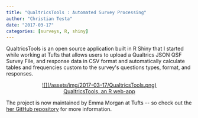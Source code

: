 ```yaml
---
title: "QualtricsTools : Automated Survey Processing"
author: "Christian Testa"
date: "2017-03-17"
categories: [surveys, R, shiny]
---
```


QualtricsTools is an open source application built in R Shiny that I
started while working at Tufts that allows users to upload a
Qualtrics JSON QSF Survey File, and response data in CSV format and
automatically calculate tables and frequencies custom to the survey's
questions types, format, and responses. 

<center><a href="https://github.com/ctesta01/QualtricsTools">
![](/assets/img/2017-03-17/QualtricsTools.png)<br>
<span class='image-credit'>QualtricsTools, an R web-app</span></a>
</center>

The project is now maintained by Emma Morgan at Tufts -- so check out 
the [her GitHub repository](https://github.com/emmamorgan-tufts/QualtricsTools) for more information.
